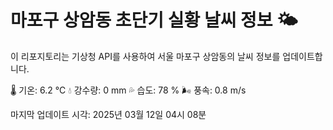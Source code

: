 
# 마포구 상암동 초단기 실황 날씨 정보 🌤️

이 리포지토리는 기상청 API를 사용하여 서울 마포구 상암동의 날씨 정보를 업데이트합니다. 

🌡️ 기온: 6.2 ℃
💧 강수량: 0 mm
💦 습도: 78 %
🌬️ 풍속: 0.8 m/s

마지막 업데이트 시각: 2025년 03월 12일 04시 08분    

